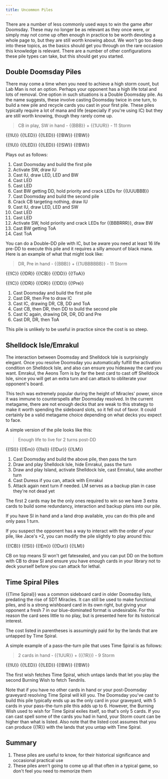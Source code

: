 ```yaml
---
title: Uncommon Piles
---
```


There are a number of less commonly used ways to win the game after Doomsday.
These may no longer be as relevant as they once were, or simply may not come up
often enough in practice to be worth devoting a whole page to, but they are
still worth knowing about. We won't go too deep into these topics, as the basics
should get you through on the rare occasion this knowledge is relevant. There
are a number of other configurations these pile types can take, but this should
get you started.

## Double Doomsday Piles

There may come a time when you need to achieve a high storm count, but Lab Man
is not an option. Perhaps your opponent has a high life total and lots of
removal. One option in such situations is a Double Doomsday pile. As the name
suggests, these involve casting Doomsday twice in one turn, to build a new pile
and recycle cards you cast in your first pile. These piles typically require a
lot of mana and life (especially if you're using IC) but they are still worth
knowing, though they rarely come up.

> CB in play, SW in hand - {{BBB}} + {{1UUR}} - 11 Storm

<pile>{{!IU}} {{!LED}} {{!LED}} {{!BW}} {{!BW}}</pile>

<pile>{{!IU}} {{!LED}} {{!LED}} {{!SW}} {{!BW}}</pile>

Plays out as follows:

1. Cast Doomsday and build the first pile
2. Activate SW, draw IU
3. Cast IU, draw LED, LED and BW
4. Cast LED
5. Cast LED
6. Cast BW getting DD, hold priority and crack LEDs for {{UUUBBB}}
7. Cast Doomsday and build the second pile
8. Crack CB targeting nothing, draw IU
9. Cast IU, draw LED, LED and SW
10. Cast LED
11. Cast LED
12. Activate SW, hold priority and crack LEDs for {{BBBRRR}}, draw BW
13. Cast BW getting ToA
14. Cast ToA

You can do a Double-DD pile with IC, but be aware you need at least 16 life
pre-DD to execute this pile and it requires a silly amount of black mana. Here
is an example of what that might look like:

> DR, Pre in hand - {{BBB}} + {{1UBBBBBB}} - 11 Storm

<pile>{{!IC}} {{!DR}} {{!CB}} {{!DD}} {{!ToA}}</pile>

<pile>{{!IC}} {{!DR}} {{!DR}} {{!DD}} {{!Pre}}</pile>

1. Cast Doomsday and build the first pile
2. Cast DR, then Pre to draw IC
3. Cast IC, drawing DR, CB, DD and ToA
4. Cast CB, then DR, then DD to build the second pile
5. Cast IC again, drawing DR, DR, DD and Pre
6. Cast DR, DR, then ToA

This pile is unlikely to be useful in practice since the cost is so steep.

## Shelldock Isle/Emrakul

The interaction between Doomsday and Shelldock Isle is surprisingly elegant.
Once you resolve Doomsday you automatically fulfill the activation condition on
Shelldock Isle, and also can ensure you hideaway the card you want. Emrakul, the
Aeons Torn is by far the best card to cast off Shelldock Isle, since you will
get an extra turn and can attack to obliterate your opponent's board.

This tech was extremely popular during the height of Miracles' power, since it
was immune to counterspells after Doomsday resolved. In the current metagame,
there are not enough decks that are weak to this strategy to make it worth
spending the sideboard slots, so it fell out of favor. It could certainly be a
valid metagame choice depending on what decks you expect to face.

A simple version of the pile looks like this:

> Enough life to live for 2 turns post-DD

<pile>{{!SI}} {{!Em}} {{!Isl}} {{!Dur}} {{!LM}}</pile>

1. Cast Doomsday and build the above pile, then pass the turn
2. Draw and play Shelldock Isle, hide Emrakul, pass the turn
3. Draw and play Island, activate Shelldock Isle, cast Emrakul, take another
   turn
4. Cast Duress if you can, attack with Emrakul
5. Attack again next turn if needed. LM serves as a backup plan in case they're
   not dead yet

The first 2 cards may be the only ones required to win so we have 3 extra cards
to build some redundancy, interaction and backup plans into our pile.

If you have SI in hand and a land drop available, you can do this pile and only
pass 1 turn.

If you suspect the opponent has a way to interact with the order of your pile,
like Jace's +2, you can modify the pile slightly to play around this:

<pile>{{!CB}} {{!SI}} {{!Em}} {{!Dur}} {{!LM}}</pile>

CB on top means SI won't get fatesealed, and you can put DD on the bottom with
CB to draw SI and ensure you have enough cards in your library not to deck
yourself before you can attack for lethal.

## Time Spiral Piles

{{Time Spiral}} was a common sideboard card in older Doomsday lists, predating
the rise of SDT Miracles. It can still be used to make functional piles, and is
a strong wishboard card in its own right, but giving your opponent a fresh 7 in
our blue-dominated format is undesirable. For this reason the card sees little
to no play, but is presented here for its historical interest.

The cost listed in parentheses is assumingly paid for by the lands that are
untapped by Time Spiral.

A simple example of a pass-the-turn pile that uses Time Spiral is as follows:

> 2 cards in hand - {{1UUR}} + ({{1R}}) - 9 Storm

<pile>{{!IU}} {{!LED}} {{!LED}} {{!BW}} {{!BW}}</pile>

The first wish fetches Time Spiral, which untaps lands that let you play the
second Burning Wish to fetch Tendrils.

Note that if you have no other cards in hand or your post-Doomsday graveyard
resolving Time Spiral will kill you. The Doomsday you've cast to build this pile
typically ends up as the only card in your graveyard, with 5 cards in your
pass-the-turn pile this adds up to 6. However, the Burning Wish used to wish for
Time Spiral exiles itself, so that's only 5 cards. If you can cast spell some of
the cards you had in hand, your Storm count can be higher than what is listed.
Also note that the listed cost assumes that you can produce {{1R}} with the
lands that you untap with Time Spiral.

## Summary

1. These piles are useful to know, for their historical significance and
   occasional practical use
2. These piles aren't going to come up all that often in a typical game, so
   don't feel you need to memorize them
